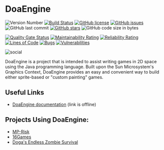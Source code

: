 # DoaEngine
![Version Number](https://img.shields.io/badge/version-3.0-purple)
[![Build Status](https://travis-ci.org/aeris170/DoaEngine.svg?branch=master)](https://travis-ci.org/aeris170/DoaEngine)
[![GitHub license](https://img.shields.io/github/license/aeris170/DoaEngine)](https://github.com/aeris170/DoaEngine/blob/master/LICENSE)
[![GitHub issues](https://img.shields.io/github/issues/aeris170/DoaEngine)](https://github.com/aeris170/DoaEngine/issues)
![GitHub last commit](https://img.shields.io/github/last-commit/aeris170/doaengine)
[![GitHub stars](https://img.shields.io/github/stars/aeris170/DoaEngine)](https://github.com/aeris170/DoaEngine/stargazers)
![GitHub code size in bytes](https://img.shields.io/github/languages/code-size/aeris170/doaengine)

[![Quality Gate Status](https://sonarcloud.io/api/project_badges/measure?project=aeris170_DoaEngine&metric=alert_status)](https://sonarcloud.io/dashboard?id=aeris170_DoaEngine)
[![Maintainability Rating](https://sonarcloud.io/api/project_badges/measure?project=aeris170_DoaEngine&metric=sqale_rating)](https://sonarcloud.io/dashboard?id=aeris170_DoaEngine)
[![Reliability Rating](https://sonarcloud.io/api/project_badges/measure?project=aeris170_DoaEngine&metric=reliability_rating)](https://sonarcloud.io/dashboard?id=aeris170_DoaEngine)
[![Lines of Code](https://sonarcloud.io/api/project_badges/measure?project=aeris170_DoaEngine&metric=ncloc)](https://sonarcloud.io/dashboard?id=aeris170_DoaEngine)
[![Bugs](https://sonarcloud.io/api/project_badges/measure?project=aeris170_DoaEngine&metric=bugs)](https://sonarcloud.io/dashboard?id=aeris170_DoaEngine)
[![Vulnerabilities](https://sonarcloud.io/api/project_badges/measure?project=aeris170_DoaEngine&metric=vulnerabilities)](https://sonarcloud.io/dashboard?id=aeris170_DoaEngine)

![social](https://repository-images.githubusercontent.com/169849910/f0d32080-c54e-11e9-80a7-e64a5e78675a)

DoaEngine is a project that is intended to assist writing games in 2D space using the Java programming language. Built upon the Sun Microsystem's Graphics Context, 
DoaEngine provides an easy and convenient way to build either sprite-based or "custom painting" games.

## Useful Links
* [DoaEngine documentation]() (link is offline)

## Projects Using DoaEngine:
* [MP-Risk][1]
* [16Games][2]
* [Doga's Endless Zombie Survival][3]

[1]:https://github.com/aeris170/CS319-MP-Risk
[2]:https://github.com/aeris170/16Games
[3]:https://github.com/aeris170/Doga-sEndlessZombieSurvival